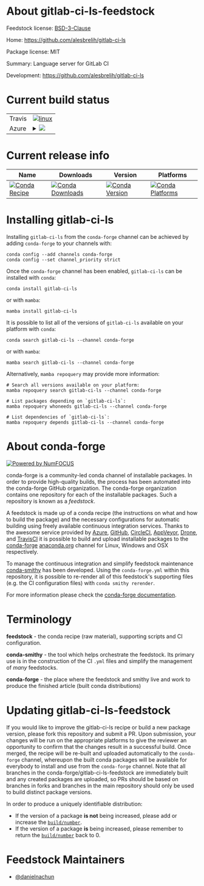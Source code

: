 About gitlab-ci-ls-feedstock
============================

Feedstock license: [BSD-3-Clause](https://github.com/conda-forge/gitlab-ci-ls-feedstock/blob/main/LICENSE.txt)

Home: https://github.com/alesbrelih/gitlab-ci-ls

Package license: MIT

Summary: Language server for GitLab CI

Development: https://github.com/alesbrelih/gitlab-ci-ls

Current build status
====================


<table><tr>
    <td>Travis</td>
    <td>
      <a href="https://app.travis-ci.com/conda-forge/gitlab-ci-ls-feedstock">
        <img alt="linux" src="https://img.shields.io/travis/com/conda-forge/gitlab-ci-ls-feedstock/main.svg?label=Linux">
      </a>
    </td>
  </tr>
    
  <tr>
    <td>Azure</td>
    <td>
      <details>
        <summary>
          <a href="https://dev.azure.com/conda-forge/feedstock-builds/_build/latest?definitionId=23190&branchName=main">
            <img src="https://dev.azure.com/conda-forge/feedstock-builds/_apis/build/status/gitlab-ci-ls-feedstock?branchName=main">
          </a>
        </summary>
        <table>
          <thead><tr><th>Variant</th><th>Status</th></tr></thead>
          <tbody><tr>
              <td>linux_64</td>
              <td>
                <a href="https://dev.azure.com/conda-forge/feedstock-builds/_build/latest?definitionId=23190&branchName=main">
                  <img src="https://dev.azure.com/conda-forge/feedstock-builds/_apis/build/status/gitlab-ci-ls-feedstock?branchName=main&jobName=linux&configuration=linux%20linux_64_" alt="variant">
                </a>
              </td>
            </tr><tr>
              <td>linux_aarch64</td>
              <td>
                <a href="https://dev.azure.com/conda-forge/feedstock-builds/_build/latest?definitionId=23190&branchName=main">
                  <img src="https://dev.azure.com/conda-forge/feedstock-builds/_apis/build/status/gitlab-ci-ls-feedstock?branchName=main&jobName=linux&configuration=linux%20linux_aarch64_" alt="variant">
                </a>
              </td>
            </tr><tr>
              <td>linux_ppc64le</td>
              <td>
                <a href="https://dev.azure.com/conda-forge/feedstock-builds/_build/latest?definitionId=23190&branchName=main">
                  <img src="https://dev.azure.com/conda-forge/feedstock-builds/_apis/build/status/gitlab-ci-ls-feedstock?branchName=main&jobName=linux&configuration=linux%20linux_ppc64le_" alt="variant">
                </a>
              </td>
            </tr><tr>
              <td>osx_64</td>
              <td>
                <a href="https://dev.azure.com/conda-forge/feedstock-builds/_build/latest?definitionId=23190&branchName=main">
                  <img src="https://dev.azure.com/conda-forge/feedstock-builds/_apis/build/status/gitlab-ci-ls-feedstock?branchName=main&jobName=osx&configuration=osx%20osx_64_" alt="variant">
                </a>
              </td>
            </tr><tr>
              <td>osx_arm64</td>
              <td>
                <a href="https://dev.azure.com/conda-forge/feedstock-builds/_build/latest?definitionId=23190&branchName=main">
                  <img src="https://dev.azure.com/conda-forge/feedstock-builds/_apis/build/status/gitlab-ci-ls-feedstock?branchName=main&jobName=osx&configuration=osx%20osx_arm64_" alt="variant">
                </a>
              </td>
            </tr><tr>
              <td>win_64</td>
              <td>
                <a href="https://dev.azure.com/conda-forge/feedstock-builds/_build/latest?definitionId=23190&branchName=main">
                  <img src="https://dev.azure.com/conda-forge/feedstock-builds/_apis/build/status/gitlab-ci-ls-feedstock?branchName=main&jobName=win&configuration=win%20win_64_" alt="variant">
                </a>
              </td>
            </tr>
          </tbody>
        </table>
      </details>
    </td>
  </tr>
</table>

Current release info
====================

| Name | Downloads | Version | Platforms |
| --- | --- | --- | --- |
| [![Conda Recipe](https://img.shields.io/badge/recipe-gitlab--ci--ls-green.svg)](https://anaconda.org/conda-forge/gitlab-ci-ls) | [![Conda Downloads](https://img.shields.io/conda/dn/conda-forge/gitlab-ci-ls.svg)](https://anaconda.org/conda-forge/gitlab-ci-ls) | [![Conda Version](https://img.shields.io/conda/vn/conda-forge/gitlab-ci-ls.svg)](https://anaconda.org/conda-forge/gitlab-ci-ls) | [![Conda Platforms](https://img.shields.io/conda/pn/conda-forge/gitlab-ci-ls.svg)](https://anaconda.org/conda-forge/gitlab-ci-ls) |

Installing gitlab-ci-ls
=======================

Installing `gitlab-ci-ls` from the `conda-forge` channel can be achieved by adding `conda-forge` to your channels with:

```
conda config --add channels conda-forge
conda config --set channel_priority strict
```

Once the `conda-forge` channel has been enabled, `gitlab-ci-ls` can be installed with `conda`:

```
conda install gitlab-ci-ls
```

or with `mamba`:

```
mamba install gitlab-ci-ls
```

It is possible to list all of the versions of `gitlab-ci-ls` available on your platform with `conda`:

```
conda search gitlab-ci-ls --channel conda-forge
```

or with `mamba`:

```
mamba search gitlab-ci-ls --channel conda-forge
```

Alternatively, `mamba repoquery` may provide more information:

```
# Search all versions available on your platform:
mamba repoquery search gitlab-ci-ls --channel conda-forge

# List packages depending on `gitlab-ci-ls`:
mamba repoquery whoneeds gitlab-ci-ls --channel conda-forge

# List dependencies of `gitlab-ci-ls`:
mamba repoquery depends gitlab-ci-ls --channel conda-forge
```


About conda-forge
=================

[![Powered by
NumFOCUS](https://img.shields.io/badge/powered%20by-NumFOCUS-orange.svg?style=flat&colorA=E1523D&colorB=007D8A)](https://numfocus.org)

conda-forge is a community-led conda channel of installable packages.
In order to provide high-quality builds, the process has been automated into the
conda-forge GitHub organization. The conda-forge organization contains one repository
for each of the installable packages. Such a repository is known as a *feedstock*.

A feedstock is made up of a conda recipe (the instructions on what and how to build
the package) and the necessary configurations for automatic building using freely
available continuous integration services. Thanks to the awesome service provided by
[Azure](https://azure.microsoft.com/en-us/services/devops/), [GitHub](https://github.com/),
[CircleCI](https://circleci.com/), [AppVeyor](https://www.appveyor.com/),
[Drone](https://cloud.drone.io/welcome), and [TravisCI](https://travis-ci.com/)
it is possible to build and upload installable packages to the
[conda-forge](https://anaconda.org/conda-forge) [anaconda.org](https://anaconda.org/)
channel for Linux, Windows and OSX respectively.

To manage the continuous integration and simplify feedstock maintenance
[conda-smithy](https://github.com/conda-forge/conda-smithy) has been developed.
Using the ``conda-forge.yml`` within this repository, it is possible to re-render all of
this feedstock's supporting files (e.g. the CI configuration files) with ``conda smithy rerender``.

For more information please check the [conda-forge documentation](https://conda-forge.org/docs/).

Terminology
===========

**feedstock** - the conda recipe (raw material), supporting scripts and CI configuration.

**conda-smithy** - the tool which helps orchestrate the feedstock.
                   Its primary use is in the construction of the CI ``.yml`` files
                   and simplify the management of *many* feedstocks.

**conda-forge** - the place where the feedstock and smithy live and work to
                  produce the finished article (built conda distributions)


Updating gitlab-ci-ls-feedstock
===============================

If you would like to improve the gitlab-ci-ls recipe or build a new
package version, please fork this repository and submit a PR. Upon submission,
your changes will be run on the appropriate platforms to give the reviewer an
opportunity to confirm that the changes result in a successful build. Once
merged, the recipe will be re-built and uploaded automatically to the
`conda-forge` channel, whereupon the built conda packages will be available for
everybody to install and use from the `conda-forge` channel.
Note that all branches in the conda-forge/gitlab-ci-ls-feedstock are
immediately built and any created packages are uploaded, so PRs should be based
on branches in forks and branches in the main repository should only be used to
build distinct package versions.

In order to produce a uniquely identifiable distribution:
 * If the version of a package **is not** being increased, please add or increase
   the [``build/number``](https://docs.conda.io/projects/conda-build/en/latest/resources/define-metadata.html#build-number-and-string).
 * If the version of a package **is** being increased, please remember to return
   the [``build/number``](https://docs.conda.io/projects/conda-build/en/latest/resources/define-metadata.html#build-number-and-string)
   back to 0.

Feedstock Maintainers
=====================

* [@danielnachun](https://github.com/danielnachun/)

